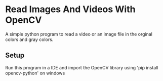 # Read Images And Videos With OpenCV

A simple python program to read a video or an image file in the orginal colors and gray colors.

## Setup
Run this program in a IDE and import the OpenCV library using 'pip install opencv-python' on windows

